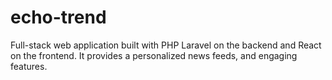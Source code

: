 # echo-trend
Full-stack web application built with PHP Laravel on the backend and React on the frontend. It provides a personalized news feeds, and engaging features.
